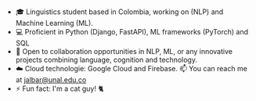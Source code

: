 
- 🎓 Linguistics student based in Colombia, working on (NLP) and Machine Learning (ML).
- 💻 Proficient in  Python (Django, FastAPI), ML frameworks (PyTorch) and SQL
- 👯 Open to collaboration opportunities in NLP, ML, or any innovative projects combining language, cognition and technology.
- ☁️ Cloud technologie: Google Cloud and Firebase.
📫 You can reach me at jalbar@unal.edu.co
- ⚡ Fun fact: I'm a cat guy! 🐈

